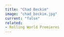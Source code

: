 ```yaml
---
title: "Chad Beckim"
image: "chad_beckim.jpg"
current: "false"
related:
- Rolling World Premieres
---
```

